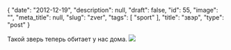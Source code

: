 {
    "date": "2012-12-19",
    "description": null,
    "draft": false,
    "id": 55,
    "image": "",
    "meta_title": null,
    "slug": "zver",
    "tags": [
        "sport"
    ],
    "title": "звэр",
    "type": "post"
}


Такой зверь теперь обитает у нас дома. 
![](/images/2015/03/turnik.jpg)
